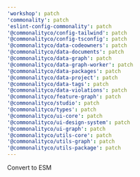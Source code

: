 ```yaml
---
'workshop': patch
'commonality': patch
'eslint-config-commonality': patch
'@commonalityco/config-tailwind': patch
'@commonalityco/config-tsconfig': patch
'@commonalityco/data-codeowners': patch
'@commonalityco/data-documents': patch
'@commonalityco/data-graph': patch
'@commonalityco/data-graph-worker': patch
'@commonalityco/data-packages': patch
'@commonalityco/data-project': patch
'@commonalityco/data-tags': patch
'@commonalityco/data-violations': patch
'@commonalityco/feature-graph': patch
'@commonalityco/studio': patch
'@commonalityco/types': patch
'@commonalityco/ui-core': patch
'@commonalityco/ui-design-system': patch
'@commonalityco/ui-graph': patch
'@commonalityco/utils-core': patch
'@commonalityco/utils-graph': patch
'@commonalityco/utils-package': patch
---
```


Convert to ESM
